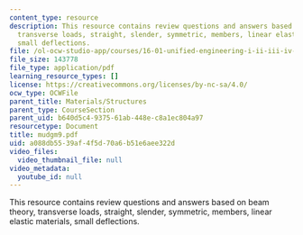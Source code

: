 ```yaml
---
content_type: resource
description: This resource contains review questions and answers based on beam theory,
  transverse loads, straight, slender, symmetric, members, linear elastic materials,
  small deflections.
file: /ol-ocw-studio-app/courses/16-01-unified-engineering-i-ii-iii-iv-fall-2005-spring-2006/a088db5539af4f5d70a6b51e6aee322d_mudgm9.pdf
file_size: 143778
file_type: application/pdf
learning_resource_types: []
license: https://creativecommons.org/licenses/by-nc-sa/4.0/
ocw_type: OCWFile
parent_title: Materials/Structures
parent_type: CourseSection
parent_uid: b640d5c4-9375-61ab-448e-c8a1ec804a97
resourcetype: Document
title: mudgm9.pdf
uid: a088db55-39af-4f5d-70a6-b51e6aee322d
video_files:
  video_thumbnail_file: null
video_metadata:
  youtube_id: null
---
```

This resource contains review questions and answers based on beam theory, transverse loads, straight, slender, symmetric, members, linear elastic materials, small deflections.